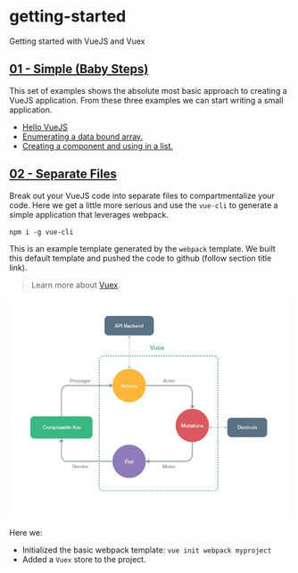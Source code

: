 # getting-started
Getting started with VueJS and Vuex

## [01 - Simple (Baby Steps)](https://github.com/Atlanta-VueJS/getting-started/tree/master/01.Simple)

This set of examples shows the absolute most basic approach to creating a VueJS application.  From these three examples we can start writing a small application.

* [Hello VueJS](https://atlanta-vuejs.github.io/getting-started/01.Simple/index.html)
* [Enumerating a data bound array.](https://atlanta-vuejs.github.io/getting-started/01.Simple/index2.html)
* [Creating a component and using in a list.](https://atlanta-vuejs.github.io/getting-started/01.Simple/index3.html)
 
## [02 - Separate Files](https://atlanta-vuejs.github.io/getting-started/02.Separate/dist/index.html)

Break out your VueJS code into separate files to compartmentalize your code.  Here we get a little more serious and use the `vue-cli` to generate a simple application that leverages webpack.

```
npm i -g vue-cli
```

This is an example template generated by the `webpack` template.  We built this default template and pushed the code to github (follow section title link).

> Learn more about [Vuex](https://github.com/vuejs/vuex).

![Vuex State Workflow](https://raw.githubusercontent.com/vuejs/vuex/dev/docs/en/images/vuex.png)

Here we:

* Initialized the basic webpack template: ```vue init webpack myproject```
* Added a `Vuex` store to the project.

